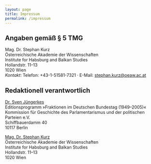 ```yaml
---
layout: page
title: Impressum
permalink: /impressum
---
```


## Angaben gemäß § 5 TMG

Mag. Dr. Stephan Kurz  
Österreichische Akademie der Wissenschaften  
Institute for Habsburg and Balkan Studies  
Hollandstr. 11–13  
1020 Wien  
*Kontakt*: Telefon: +43-1-51581-7321 · E-Mail: [stephan.kurz@oeaw.ac.at](mailto:stephan.kurz@oeaw.ac.at)

## Redaktionell verantwortlich

[Dr. Sven Jüngerkes](mailto:juengerkes@kgparl.de)  
Editionsprogramm »Fraktionen im Deutschen Bundestag (1949–2005)«  
Kommission für Geschichte des Parlamentarismus und der politischen Parteien e.V.  
Schiffbauerdamm 40  
10117 Berlin  

[Mag. Dr. Stephan Kurz](mailto:stephan.kurz@oeaw.ac.at)  
Österreichische Akademie der Wissenschaften  
Institute for Habsburg and Balkan Studies  
Hollandstr. 11–13  
1020 Wien  

